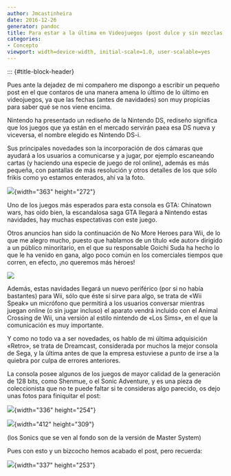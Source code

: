 ```yaml
---
author: Jmcastinheira
date: 2016-12-26
generator: pandoc
title: Para estar a la última en Videojuegos (post dulce y sin mezclas)
categories:
- Concepto
viewport: width=device-width, initial-scale=1.0, user-scalable=yes
---
```


::: {#title-block-header}

Pues ante la dejadez de mi compañero me dispongo a escribir un pequeño
post en el que contaros de una manera amena lo último de lo último en
videojuegos, ya que las fechas (antes de navidades) son muy propicias
para saber qué se nos viene encima.

Nintendo ha presentado un rediseño de la Nintendo DS, rediseño significa
que los juegos que ya están en el mercado servirán paea esa DS nueva y
viceversa, el nombre elegido es Nintendo DS-i.

Sus principales novedades son la incorporación de dos cámaras que
ayudará a los usuarios a comunicarse y a jugar, por ejemplo escaneando
cartas (y haciendo una especie de juego de rol online), además es más
pequeña, con pantallas de más resolución y otros detalles de los que
sólo frikis como yo estamos enterados, ahí va la foto.

![](http://asia.cnet.com/i/r/2008/crave/mp/63006645/dsi1_sc.jpg){width="363"
height="272"}

Uno de los juegos más esperados para esta consola es GTA: Chinatown
wars, has oído bien, la escandalosa saga GTA llegará a Nintendo estas
navidades, hay muchas espectativas con este juego.

Otros anuncios han sido la continuación de No More Heroes para Wii, de
lo que me alegro mucho, puesto que hablamos de un título «de autor»
dirigido a un público minoritario, en el que su responsable Goichi Suda
ha hecho lo que le ha venido en gana, algo poco común en los comerciales
tiempos que corren, en efecto, ¡no queremos más héroes!

![](http://www.megaconsolas.com/UserFiles2/Image/wii/2007/no_more_heroes/no_more_heroes_logo.jpg)

Además, estas navidades llegará un nuevo periférico (por si no había
bastantes) para Wii, sólo que éste sí sirve para algo, se trata de «Wii
Speak» un micrófono que permitirá a los usuarios conversar mientras
juegan online (o sin jugar incluso) el aparato vendrá incluido con el
Animal Crossing de Wii, una versión al estilo nintendo de «Los Sims», en
el que la comunicación es muy importante.

Y como no todo va a ser novedades, os hablo de mi última adquisición
«Retro», se trata de Dreamcast, considerada por muchos la mejor consola
de Sega, y la última antes de que la empresa estuviese a punto de irse a
la quiebra por culpa de errores anteriores.

La consola posee algunos de los juegos de mayor calidad de la generación
de 128 bits, como Shenmue, o el Sonic Adventure, y es una pieza de
coleccionista que no te puede faltar si te consideras algo parecido, os
dejo unas fotos para finiquitar el post:

![](http://u1.ipernity.com/9/18/53/3121853.8a50b437.l.jpg){width="336"
height="254"}

![](http://u1.ipernity.com/9/18/54/3121854.9ea2a418.l.jpg){width="412"
height="309"}

(los Sonics que se ven al fondo son de la versión de Master System)

Pues con esto y un bizcocho hemos acabado el post, pero recuerda:

![](http://u1.ipernity.com/9/18/52/3121852.71b0d253.l.jpg){width="337"
height="253"}
